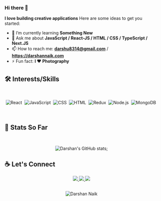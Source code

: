 ### Hi there 👋


**I love building creative applications** 
Here are some ideas to get you started:


- 🌱 I’m currently learning **Something New**
- 💬 Ask me about **JavaScript / React-JS / HTML / CSS  / TypeScript / Next.JS**
- 📫 How to reach me: **darshu8314@gmail.com** / **https://darshannaik.com**
- ⚡ Fun fact:  **I ❤️ Photography**

## 🛠 Interests/Skills
 <br/>
 
<div align="center" >
  
  ![React](https://img.shields.io/badge/react%20-%2320232a.svg?&style=for-the-badge&logo=react&logoColor=%2361DAFB)&nbsp;
  ![JavaScript](https://img.shields.io/badge/javascript%20-%23323330.svg?&style=for-the-badge&logo=javascript&logoColor=%23F7DF1E)&nbsp;
  ![CSS](https://img.shields.io/badge/css3%20-%231572B6.svg?&style=for-the-badge&logo=css3&logoColor=white)&nbsp;
  ![HTML](https://img.shields.io/badge/html5%20-%23E34F26.svg?&style=for-the-badge&logo=html5&logoColor=white)&nbsp;
  ![Redux](https://img.shields.io/badge/redux-%23593d88.svg?&style=for-the-badge&logo=redux&logoColor=white)&nbsp;
  ![Node.js](https://img.shields.io/badge/node.js%20-%2343853D.svg?&style=for-the-badge&logo=node.js&logoColor=white)&nbsp;
  ![MongoDB](https://img.shields.io/badge/MongoDB-%234ea94b.svg?&style=for-the-badge&logo=mongodb&logoColor=white)&nbsp;
  
  </div>
  
 <br/>
 
 ## 👷 Stats So Far
 
  <br/>
  
  <div align="center" >
  
 ![Darshan's GitHub stats](https://github-readme-stats.vercel.app/api?username=Darshan-Naik&theme=dark&show_icons=true);
  
  </div>
  
  ## ☕ Let's Connect
    
  <div align="center" >
 <a href="https://www.linkedin.com/in/darshannaik1995">
   <img src="https://img.icons8.com/nolan/50/linkedin.png"/> </a>
	<a href="https://darshannaik.com">
    <img src="https://img.icons8.com/nolan/50/domain.png"/>
  </a>
  <a href="https://medium.com/@darshu8314">
     <img src="https://img.icons8.com/nolan/50/medium-new.png"/> </a>
 </div>
  

  <br/>
  <div align="center" >
	
![Darshan Naik](https://media.licdn.com/dms/image/C4D16AQE2cggLzKI5PA/profile-displaybackgroundimage-shrink_350_1400/0/1615865200544?e=1698278400&v=beta&t=REUHyeCkF9S_SpX5joq5EPyjd9uBsP6VimWj93b91bI)
  
 </div>
  
